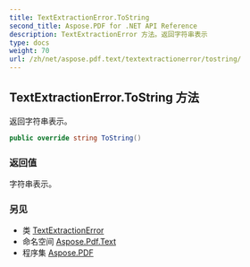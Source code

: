 ```yaml
---
title: TextExtractionError.ToString
second_title: Aspose.PDF for .NET API Reference
description: TextExtractionError 方法。返回字符串表示
type: docs
weight: 70
url: /zh/net/aspose.pdf.text/textextractionerror/tostring/
---
```

## TextExtractionError.ToString 方法

返回字符串表示。

```csharp
public override string ToString()
```

### 返回值

字符串表示。

### 另见

* 类 [TextExtractionError](../)
* 命名空间 [Aspose.Pdf.Text](../../../aspose.pdf.text/)
* 程序集 [Aspose.PDF](../../../)